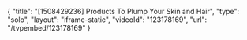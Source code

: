 {
    "title": "[1508429236] Products To Plump Your Skin and Hair",
    "type": "solo",
    "layout": "iframe-static",
    "videoId": "123178169",
    "url": "\/tvpembed\/123178169"
}
